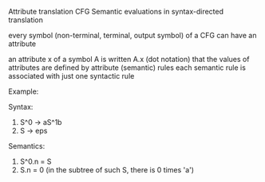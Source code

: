 Attribute translation CFG
Semantic evaluations in syntax-directed translation

every symbol (non-terminal, terminal, output symbol) of a CFG can have an attribute

an attribute x of a symbol A is written A.x (dot notation)
that the values of attributes are defined by attribute (semantic) rules
each semantic rule is associated with just one syntactic rule

Example:

Syntax:
1. S^0 -> aS^1b
2. S -> eps

Semantics:
1. S^0.n = S
2. S.n = 0 (in the subtree of such S, there is 0 times 'a')